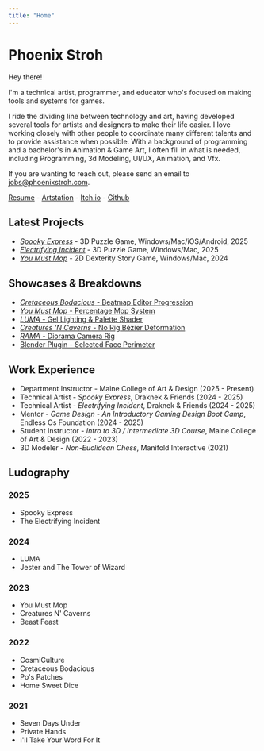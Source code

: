 ```yaml
---
title: "Home"
---
```


# Phoenix Stroh
Hey there!

I'm a technical artist, programmer, and educator who's focused on making tools and systems for games.

I ride the dividing line between technology and art, having developed several tools for artists and designers to make their life easier. I love working closely with other people to coordinate many different talents and to provide assistance when possible. With a background of programming and a bachelor's in Animation & Game Art, I often fill in what is needed, including Programming, 3d Modeling, UI/UX, Animation, and Vfx.

If you are wanting to reach out, please send an email to jobs@phoenixstroh.com.

[Resume](/phoenix-stroh-resume.pdf) - [Artstation](https://www.artstation.com/phoenixstroh) - [Itch.io](https://gamekwng.itch.io/) - [Github](https://github.com/PhoenixStroh)

## Latest Projects
- [*Spooky Express*](/projects/spooky-express) - 3D Puzzle Game, Windows/Mac/iOS/Android, 2025
- [*Electrifying Incident*](/projects/electrifying-incident) - 3D Puzzle Game, Windows/Mac, 2025
- [*You Must Mop*](/projects/you-must-mop) - 2D Dexterity Story Game, Windows/Mac, 2024

## Showcases & Breakdowns
- [*Cretaceous Bodacious* - Beatmap Editor Progression](https://www.artstation.com/artwork/LRP4Bk)
- [*You Must Mop* - Percentage Mop System](https://www.artstation.com/artwork/ob59Vz)
- [*LUMA* - Gel Lighting & Palette Shader](https://www.artstation.com/artwork/lDP9bY)
- [*Creatures 'N Caverns* - No Rig Bézier Deformation](https://www.artstation.com/artwork/5vxDag)
- [*RAMA* - Diorama Camera Rig](https://www.artstation.com/artwork/gR2G38)
- [Blender Plugin - Selected Face Perimeter](https://www.artstation.com/artwork/dKXvoW)

## Work Experience
- Department Instructor - Maine College of Art & Design (2025 - Present)
- Technical Artist - *Spooky Express*, Draknek & Friends (2024 - 2025)
- Technical Artist - *Electrifying Incident*, Draknek & Friends (2024 - 2025)
- Mentor - *Game Design - An Introductory Gaming Design Boot Camp*, Endless Os Foundation (2024 - 2025)
- Student Instructor - *Intro to 3D / Intermediate 3D Course*, Maine College of Art & Design (2022 - 2023)
- 3D Modeler - *Non-Euclidean Chess*, Manifold Interactive (2021)

## Ludography
### 2025
- Spooky Express
- The Electrifying Incident

### 2024
- LUMA
- Jester and The Tower of Wizard

### 2023
- You Must Mop
- Creatures N' Caverns
- Beast Feast

### 2022
- CosmiCulture
- Cretaceous Bodacious
- Po's Patches
- Home Sweet Dice

### 2021
- Seven Days Under
- Private Hands
- I'll Take Your Word For It